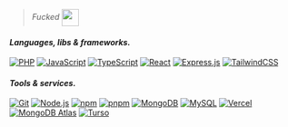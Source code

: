 >_Fucked_    <img src="https://media.tenor.com/uvs84qLH_l8AAAAi/nahh-nah.gif" width="30px" align="center">

#### _Languages, libs & frameworks._

<!--![HTML](https://img.shields.io/badge/HTML-E34F26?style=for-the-badge&logo=html5&logoColor=white)-->
<!--![CSS](https://img.shields.io/badge/CSS-1572B6?style=for-the-badge&logo=css3&logoColor=white)-->
[![PHP](https://img.shields.io/badge/PHP-777BB4?style=for-the-badge&logo=php&logoColor=white)](https://www.php.net/)
[![JavaScript](https://img.shields.io/badge/JavaScript-000000?style=for-the-badge&logo=javascript&logoColor=F7DF1E)](https://developer.mozilla.org/en-US/docs/Web/JavaScript)
[![TypeScript](https://img.shields.io/badge/TypeScript-3178C6?style=for-the-badge&logo=typescript&logoColor=white)](https://www.typescriptlang.org/)
[![React](https://img.shields.io/badge/React-282c34?style=for-the-badge&logo=react&logoColor=61DAFB)](https://react.dev/)
[![Express.js](https://img.shields.io/badge/Express.js-78c461?style=for-the-badge&logo=express&logoColor=white)](https://expressjs.com/)
[![TailwindCSS](https://img.shields.io/badge/TailwindCSS-FFFFFF?style=for-the-badge&logo=tailwindcss&logoColor=38BCF9)](https://tailwindcss.com/)


#### _Tools & services._

[![Git](https://img.shields.io/badge/Git-F05032?style=for-the-badge&logo=git&logoColor=white)](https://git-scm.com/)
[![Node.js](https://img.shields.io/badge/Node.js-339933?style=for-the-badge&logo=node.js&logoColor=white)](https://nodejs.org/en/)
[![npm](https://img.shields.io/badge/npm-CB3837?style=for-the-badge&logo=npm&logoColor=white)](https://www.npmjs.com/)
[![pnpm](https://img.shields.io/badge/pnpm-ffffff?style=for-the-badge&logo=pnpm&logoColor=f69220)](https://pnpm.io/)
[![MongoDB](https://img.shields.io/badge/MongoDB-47A248?style=for-the-badge&logo=mongodb&logoColor=white)](https://www.mongodb.com/)
[![MySQL](https://img.shields.io/badge/MySQL-4479A1?style=for-the-badge&logo=mysql&logoColor=white)](https://www.mysql.com/)
[![Vercel](https://img.shields.io/badge/Vercel-black?logo=vercel&style=for-the-badge)](https://vercel.com/home)
[![MongoDB Atlas](https://img.shields.io/badge/MongoDB%20Atlas-47A248?logo=mongodb&logoColor=white&style=for-the-badge)](https://www.mongodb.com/products/platform/atlas-database)
[![Turso](https://img.shields.io/badge/Turso-4ff7d1?logo=turso&logoColor=white&style=for-the-badge)](https://turso.tech/)

<!-- [![JWT](https://img.shields.io/badge/JWT-000000?style=for-the-badge&logo=JSON%20web%20tokens&logoColor=white)](https://jwt.io/)
[![Vite](https://img.shields.io/badge/Vite-FFD62E?style=for-the-badge&logo=Vite&logoColor=646CFF)](https://vitejs.dev/)
[![SWC](https://img.shields.io/badge/SWC-%2320232a.svg?style=for-the-badge&logo=swc&logoColor=%23F2C94C)](https://swc.rs/)


Old JS badge: ![JavaScript](https://img.shields.io/badge/JavaScript-F7DF1E?style=for-the-badge&logo=javascript&logoColor=black) -->
